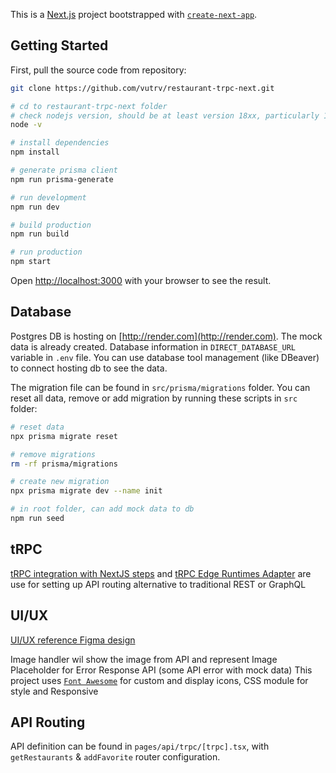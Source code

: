 This is a [Next.js](https://nextjs.org/) project bootstrapped with [`create-next-app`](https://github.com/vercel/next.js/tree/canary/packages/create-next-app).

## Getting Started

First, pull the source code from repository:

```bash
git clone https://github.com/vutrv/restaurant-trpc-next.git

# cd to restaurant-trpc-next folder
# check nodejs version, should be at least version 18xx, particularly 18.19.0 in this project
node -v

# install dependencies
npm install

# generate prisma client
npm run prisma-generate

# run development
npm run dev

# build production
npm run build

# run production
npm start
```

Open [http://localhost:3000](http://localhost:3000) with your browser to see the result.

## Database

Postgres DB is hosting on [http://render.com](http://render.com). The mock data is already created.
Database information in `DIRECT_DATABASE_URL` variable in `.env` file. You can use database tool management (like DBeaver) to connect hosting db to see the data. 

The migration file can be found in `src/prisma/migrations` folder. 
You can reset all data, remove or add migration by running these scripts in `src` folder: 

```bash
# reset data
npx prisma migrate reset

# remove migrations
rm -rf prisma/migrations

# create new migration 
npx prisma migrate dev --name init

# in root folder, can add mock data to db
npm run seed
```

## tRPC

[tRPC integration with NextJS steps](https://trpc.io/docs/client/nextjs) and [tRPC Edge Runtimes Adapter](https://trpc.io/docs/server/adapters/fetch) are use for setting
up API routing alternative to traditional REST or GraphQL

## UI/UX

[UI/UX reference Figma design](https://www.figma.com/design/rcomlVLL8LS3xfUVSXkCUY/Seoul-Comix-Full-Stack-Applicant-Coding-Test-Assignment--Design-Material?t=oPJzB3SIA2Zvk79X-0)

Image handler wil show the image from API and represent Image Placeholder for Error Response API (some API error with mock data)
This project uses [`Font Awesome`](https://fontawesome.com/) for custom and display icons, CSS module for style and Responsive

## API Routing
API definition can be found in `pages/api/trpc/[trpc].tsx`, with `getRestaurants` & `addFavorite` router configuration.

